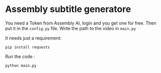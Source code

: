 # Assembly subtitle generatore

You need a Token from Assembly AI, login and you get one for free.
Then put it in the ```config.py``` file.
Write the path to the video in ```main.py```

It needs just a requirement:

```pip install requests```

Run the code :

```python main.py```

